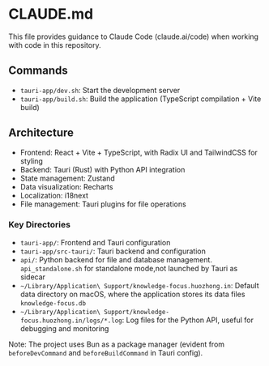 # CLAUDE.md

This file provides guidance to Claude Code (claude.ai/code) when working with code in this repository.

## Commands

- `tauri-app/dev.sh`: Start the development server
- `tauri-app/build.sh`: Build the application (TypeScript compilation + Vite build)

## Architecture

- Frontend: React + Vite + TypeScript, with Radix UI and TailwindCSS for styling
- Backend: Tauri (Rust) with Python API integration
- State management: Zustand
- Data visualization: Recharts
- Localization: i18next
- File management: Tauri plugins for file operations

### Key Directories

- `tauri-app/`: Frontend and Tauri configuration
- `tauri-app/src-tauri/`: Tauri backend and configuration
- `api/`: Python backend for file and database management. `api_standalone.sh` for standalone mode,not launched by Tauri as sidecar
- `~/Library/Application\ Support/knowledge-focus.huozhong.in`: Default data directory on macOS, where the application stores its data files `knowledge-focus.db`
- `~/Library/Application\ Support/knowledge-focus.huozhong.in/logs/*.log`: Log files for the Python API, useful for debugging and monitoring

Note: The project uses Bun as a package manager (evident from `beforeDevCommand` and `beforeBuildCommand` in Tauri config).
